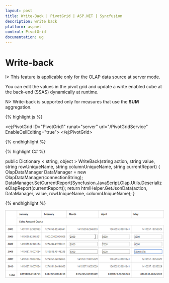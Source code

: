 ```yaml
---
layout: post
title: Write-Back | PivotGrid | ASP.NET | Syncfusion
description: write back
platform: aspnet
control: PivotGrid
documentation: ug
---
```



# Write-back

I> This feature is applicable only for the OLAP data source at server mode.

You can edit the values in the pivot grid and update a write enabled cube at the back-end (SSAS) dynamically at runtime.

N> Write-back is supported only for measures that use the **SUM** aggregation.

{% highlight js %}

<ej:PivotGrid ID="PivotGrid1" runat="server" url="/PivotGridService" EnableCellEditing="true">
</ej:PivotGrid>

{% endhighlight %}

{% highlight C# %}

public Dictionary < string, object > WriteBack(string action, string value, string rowUniqueName, string columnUniqueName, string currentReport) {
    OlapDataManager DataManager = new OlapDataManager(connectionString);
    DataManager.SetCurrentReport(Syncfusion.JavaScript.Olap.Utils.DeserializeOlapReport(currentReport));
    return htmlHelper.GetJsonData(action, DataManager, value, rowUniqueName, columnUniqueName);
}
        
{% endhighlight %}


![](Write-Back_images/writeback.png)


